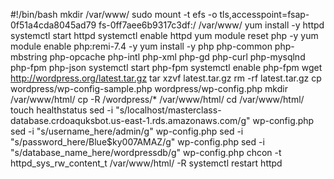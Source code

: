 #!/bin/bash
mkdir /var/www/
sudo mount -t efs -o tls,accesspoint=fsap-0f51a4cda8045ad79 fs-0ff7aee6b9317c3df:/ /var/www/
yum install -y httpd
systemctl start httpd
systemctl enable httpd
yum module reset php -y
yum module enable php:remi-7.4 -y
yum install -y php php-common php-mbstring php-opcache php-intl php-xml php-gd php-curl php-mysqlnd php-fpm php-json
systemctl start php-fpm
systemctl enable php-fpm
wget http://wordpress.org/latest.tar.gz
tar xzvf latest.tar.gz
rm -rf latest.tar.gz
cp wordpress/wp-config-sample.php wordpress/wp-config.php
mkdir /var/www/html/
cp -R /wordpress/* /var/www/html/
cd /var/www/html/
touch healthstatus
sed -i "s/localhost/masterclass-database.crdoaquksbot.us-east-1.rds.amazonaws.com/g" wp-config.php
sed -i "s/username_here/admin/g" wp-config.php
sed -i "s/password_here/Blue$ky007AMAZ/g" wp-config.php
sed -i "s/database_name_here/wordpressdb/g" wp-config.php
chcon -t httpd_sys_rw_content_t /var/www/html/ -R
systemctl restart httpd









